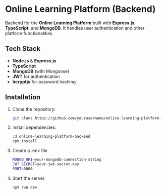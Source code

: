 # Online Learning Platform (Backend)


Backend for the **Online Learning Platform** built with **Express.js**, **TypeScript**, and **MongoDB**. It handles user authentication and other platform functionalities.

## Tech Stack

- **Node.js** & **Express.js**
- **TypeScript**
- **MongoDB** (with Mongoose)
- **JWT** for authentication
- **bcryptjs** for password hashing

## Installation

1. Clone the repository:
   ```bash
   git clone https://github.com/yourusername/online-learning-platform-backend.git
2. Install dependencies:
   ```bash
   cd online-learning-platform-backend
   npm install
3. Create a .env file
   ```bash
   MONGO_URI=your-mongodb-connection-string
   JWT_SECRET=your-jwt-secret-key
   PORT=5000
4. Start the server:
   ```bash
   npm run dev
